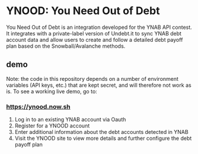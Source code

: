 # YNOOD: You Need Out of Debt
You Need Out of Debt is an integration developed for the YNAB API contest. It integrates with a private-label version of Undebt.it to sync YNAB debt account data and allow users to create and follow a detailed debt payoff plan based on the Snowball/Avalanche methods.

## demo
Note: the code in this repository depends on a number of environment variables (API keys, etc.) that are kept secret, and will therefore not work as is. To see a working live demo, go to:

### https://ynood.now.sh
1) Log in to an existing YNAB account via Oauth
2) Register for a YNOOD account
3) Enter additional information about the debt accounts detected in YNAB
4) Visit the YNOOD site to view more details and further configure the debt payoff plan
